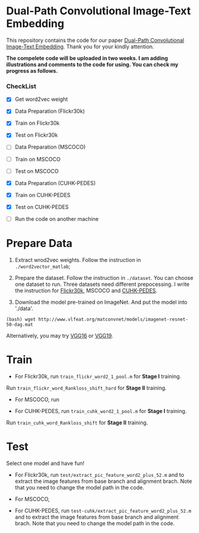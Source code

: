 # Dual-Path Convolutional Image-Text Embedding

This repository contains the code for our paper [Dual-Path Convolutional Image-Text Embedding](https://arxiv.org/abs/1711.05535). Thank you for your kindly attention. 

**The compelete code will be uploaded in two weeks. I am adding illustrations and comments to the code for using. You can check my progress as follows.**

### CheckList
- [x] Get word2vec weight

- [x] Data Preparation (Flickr30k)
- [x] Train on Flickr30k
- [x] Test on Flickr30k

- [ ] Data Preparation (MSCOCO)
- [ ] Train on MSCOCO
- [ ] Test on MSCOCO

- [x] Data Preparation (CUHK-PEDES)
- [x] Train on CUHK-PEDES
- [x] Test on CUHK-PEDES

- [ ] Run the code on another machine 

# Prepare Data
1. Extract wrod2vec weights. Follow the instruction in `./word2vector_matlab`;

2. Prepare the dataset. Follow the instruction in `./dataset`. You can choose one dataset to run.
Three datasets need different prepocessing. I write the instruction for [Flickr30k](https://github.com/layumi/Image-Text-Embedding/tree/master/dataset/Flickr30k-prepare), MSCOCO and [CUHK-PEDES](https://github.com/layumi/Image-Text-Embedding/tree/master/dataset/CUHK-PEDES-prepare).

3. Download the model pre-trained on ImageNet. And put the model into './data'.
```
(bash) wget http://www.vlfeat.org/matconvnet/models/imagenet-resnet-50-dag.mat
```
Alternatively, you may try [VGG16](http://www.vlfeat.org/matconvnet/models/imagenet-vgg-verydeep-16.mat) or [VGG19](http://www.vlfeat.org/matconvnet/models/imagenet-vgg-verydeep-19.mat). 

# Train
* For Flickr30k, run `train_flickr_word2_1_pool.m` for **Stage I** training.

Run `train_flickr_word_Rankloss_shift_hard` for **Stage II** training.

* For MSCOCO, run

* For CUHK-PEDES, run `train_cuhk_word2_1_pool.m` for **Stage I** training.

Run `train_cuhk_word_Rankloss_shift` for **Stage II** training.

# Test
Select one model and have fun!

* For Flickr30k, run `test/extract_pic_feature_word2_plus_52.m` and to extract the image features from base branch and alignment brach. Note that you need to change the model path in the code. 

* For MSCOCO, 

* For CUHK-PEDES, run `test-cuhk/extract_pic_feature_word2_plus_52.m` and to extract the image features from base branch and alignment brach. Note that you need to change the model path in the code. 

